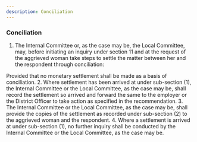 ```yaml
---
description: Conciliation
---
```


### Conciliation

1. The Internal Committee or, as the case may be, the Local Committee, may, before initiating an inquiry under section 11 and at the request of the aggrieved woman take steps to settle the matter between her and the respondent through conciliation:
</p>
Provided that no monetary settlement shall be made as a basis of conciliation.
2. Where settlement has been arrived at under sub-section (1), the Internal Committee or the Local Committee, as the case may be, shall record the settlement so arrived and forward the same to the employer or the District Officer to take action as specified in the recommendation.
3. The Internal Committee or the Local Committee, as the case may be, shall provide the copies of the settlement as recorded under sub-section (2) to the aggrieved woman and the respondent.
4. Where a settlement is arrived at under sub-section (1), no further inquiry shall be conducted by the Internal Committee or the Local Committee, as the case may be.
